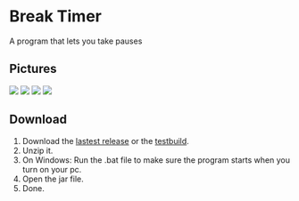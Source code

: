 # Break Timer
A program that lets you take pauses

## Pictures

![](https://github.com/Rijk-van-Putten/java_break_timer/blob/master/pics/demo%202.jpg)
![](https://github.com/Rijk-van-Putten/java_break_timer/blob/master/pics/demo%201.jpg)
![](https://github.com/Rijk-van-Putten/java_break_timer/blob/master/pics/demo%204.jpg)
![](https://github.com/Rijk-van-Putten/java_break_timer/blob/master/pics/demo%203.jpg)

## Download
1. Download the [lastest release](https://github.com/Rijk-van-Putten/java_break_timer/blob/master/build/Break%20Timer%20Build%201.zip) or the [testbuild](https://github.com/Rijk-van-Putten/java_break_timer/blob/master/testbuild/testbuild.jar).
2. Unzip it.
3. On Windows: Run the .bat file to make sure the program starts when you turn on your pc.
4. Open the jar file.
5. Done.
